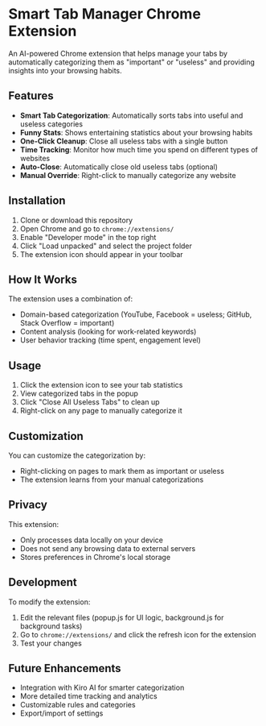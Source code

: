 # Smart Tab Manager Chrome Extension

An AI-powered Chrome extension that helps manage your tabs by automatically categorizing them as "important" or "useless" and providing insights into your browsing habits.

## Features

- **Smart Tab Categorization**: Automatically sorts tabs into useful and useless categories
- **Funny Stats**: Shows entertaining statistics about your browsing habits
- **One-Click Cleanup**: Close all useless tabs with a single button
- **Time Tracking**: Monitor how much time you spend on different types of websites
- **Auto-Close**: Automatically close old useless tabs (optional)
- **Manual Override**: Right-click to manually categorize any website

## Installation

1. Clone or download this repository
2. Open Chrome and go to `chrome://extensions/`
3. Enable "Developer mode" in the top right
4. Click "Load unpacked" and select the project folder
5. The extension icon should appear in your toolbar

## How It Works

The extension uses a combination of:
- Domain-based categorization (YouTube, Facebook = useless; GitHub, Stack Overflow = important)
- Content analysis (looking for work-related keywords)
- User behavior tracking (time spent, engagement level)

## Usage

1. Click the extension icon to see your tab statistics
2. View categorized tabs in the popup
3. Click "Close All Useless Tabs" to clean up
4. Right-click on any page to manually categorize it

## Customization

You can customize the categorization by:
- Right-clicking on pages to mark them as important or useless
- The extension learns from your manual categorizations

## Privacy

This extension:
- Only processes data locally on your device
- Does not send any browsing data to external servers
- Stores preferences in Chrome's local storage

## Development

To modify the extension:
1. Edit the relevant files (popup.js for UI logic, background.js for background tasks)
2. Go to `chrome://extensions/` and click the refresh icon for the extension
3. Test your changes

## Future Enhancements

- Integration with Kiro AI for smarter categorization
- More detailed time tracking and analytics
- Customizable rules and categories
- Export/import of settings